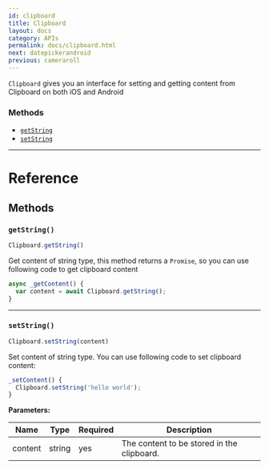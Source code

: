```yaml
---
id: clipboard
title: Clipboard
layout: docs
category: APIs
permalink: docs/clipboard.html
next: datepickerandroid
previous: cameraroll
---
```


`Clipboard` gives you an interface for setting and getting content from Clipboard on both iOS and Android


### Methods

- [`getString`](docs/clipboard.html#getstring)
- [`setString`](docs/clipboard.html#setstring)




---

# Reference

## Methods

### `getString()`

```javascript
Clipboard.getString()
```


Get content of string type, this method returns a `Promise`, so you can use following code to get clipboard content
```javascript
async _getContent() {
  var content = await Clipboard.getString();
}
```




---

### `setString()`

```javascript
Clipboard.setString(content)
```


Set content of string type. You can use following code to set clipboard content:

```javascript
_setContent() {
  Clipboard.setString('hello world');
}
```

**Parameters:**

| Name | Type | Required | Description |
| - | - | - | - |
| content | string | yes | The content to be stored in the clipboard. |




